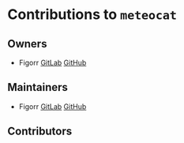 # Contributions to `meteocat`

## Owners

- Figorr [GitLab](https://gitlab.com/figorr) [GitHub](https://github.com/figorr)

## Maintainers

- Figorr [GitLab](https://gitlab.com/figorr) [GitHub](https://github.com/figorr)

## Contributors

